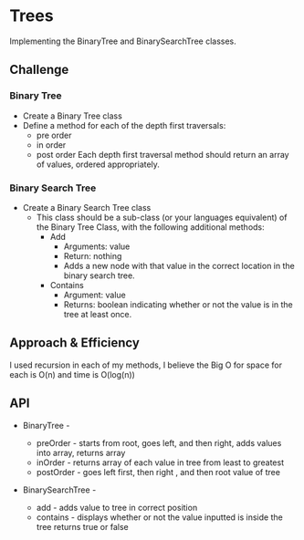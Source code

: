 # Trees
<!-- Short summary or background information -->
Implementing the BinaryTree and BinarySearchTree classes.

## Challenge
<!-- Description of the challenge -->

### Binary Tree

- Create a Binary Tree class
- Define a method for each of the depth first traversals:
  - pre order
  - in order
  - post order
Each depth first traversal method should return an array of values, ordered appropriately.

### Binary Search Tree

- Create a Binary Search Tree class
  - This class should be a sub-class (or your languages equivalent) of the Binary Tree Class, with the following additional methods:
    - Add
      - Arguments: value
      - Return: nothing
      - Adds a new node with that value in the correct location in the binary search tree.
    - Contains
      - Argument: value
      - Returns: boolean indicating whether or not the value is in the tree at least once.

## Approach & Efficiency
<!-- What approach did you take? Why? What is the Big O space/time for this approach? -->

I used recursion in each of my methods, I believe the Big O for space for each is O(n) and time is O(log(n))

## API
<!-- Description of each method publicly available in each of your trees -->

- BinaryTree -
  - preOrder - starts from root, goes left, and then right, adds values into array, returns array
  - inOrder - returns array of each value in tree from least to greatest
  - postOrder - goes left first, then right , and then root value of tree

- BinarySearchTree -
  - add - adds value to tree in correct position
  - contains - displays whether or not the value inputted is inside the tree returns true or false

